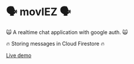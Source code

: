# :speaking_head: movIEZ :speaking_head:


 :scream_cat: A realtime chat application with google auth. :scream_cat:
 
 :fire: Storing messages in Cloud Firestore :fire:


[Live demo](https://chatapp-13a17.web.app)

